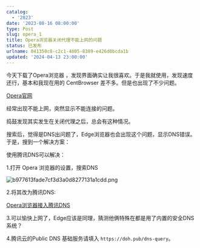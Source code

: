 ```yaml
---
catalog:
  - '2023'
date: '2023-08-16 08:00:00'
type: Post
slug: opera_1
title: Opera浏览器关闭代理不能上网的问题
status: 已发布
urlname: 041350c8-c2c1-4805-8389-e426d0bcda1b
updated: '2024-04-13 23:00:00'
---
```


今天下载了Opera浏览器 ，发现界面确实让我很喜欢。于是我就使用，发现速度还行，基本和我现在用的 CentBrowser 差不多。但是也出现了不少问题。


[Opera官网](https://www.opera.com/zh-cn)


经常出现不能上网，突然显示不能连接的问题。


捣鼓发现其实发生在关闭代理之后，总会有这种情况。


搜索后，觉得是DNS出问题了，Edge浏览器也会出现这个问题，显示DNS错误。于是，搜到一个解决方案：


使用腾讯DNS可以解决：


1.打开 Opera 浏览器的设置，搜索DNS


![b977613fade7cf3d3a0d8277131a1cdd.png](https://main.qcloudimg.com/raw/b977613fade7cf3d3a0d8277131a1cdd.png)


2.将其改为腾讯DNS:


[Opera浏览器接入腾讯DNS](https://docs.dnspod.cn/public-dns/opera-public-dns/#:~:text=%E6%9C%AC%E6%96%87%E6%A1%A3%E6%8C%87%E5%AF%BC%E6%82%A8%E5%A6%82%E4%BD%95%E5%9C%A8%20Opera%20%E6%B5%8F%E8%A7%88%E5%99%A8%E4%B8%AD%E6%8E%A5%E5%85%A5%20Public%20DNS%20%E3%80%82%20%E6%93%8D%E4%BD%9C%E6%8C%87%E5%8D%97%20%E6%93%8D%E4%BD%9C%E6%AD%A5%E9%AA%A4,%E5%9C%A8%20Opera%20%E6%B5%8F%E8%A7%88%E5%99%A8%E5%9C%B0%E5%9D%80%E6%A0%8F%E4%B8%AD%EF%BC%8C%E8%BE%93%E5%85%A5%20opera%3A%2F%2Fsettings%20%E5%B9%B6%E5%9B%9E%E8%BD%A6%2C%E8%BF%9B%E5%85%A5%E5%B8%B8%E8%A7%84%E8%AE%BE%E7%BD%AE%E9%A1%B5%E9%9D%A2%E3%80%82%20%E5%B9%B6%E5%9C%A8%E6%90%9C%E7%B4%A2%E6%A1%86%E4%B8%AD%E8%BE%93%E5%85%A5%20DNS-over-HTTPS%20%E8%BF%9B%E8%A1%8C%E6%9F%A5%E6%89%BE%E3%80%82)


3.可以愉快上网了，Edge应该是同理，猜测他俩特殊在都是用了内置的安全DNS系统？


4.腾讯云的Public DNS 基础服务请填入 `https://doh.pub/dns-query`。

